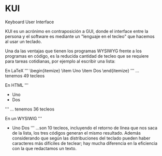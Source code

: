 # KUI
Keyboard User Interface

KUI es un acrónimo en contraposición a GUI, donde el interface entre la
persona y el software es mediante un "lenguaje en el tecleo" que hacemos
al usar un teclado.

Una da las ventajas que tienen los programas WYSIWYG frente a los programas
en código,
es la reducida cantidad de tecleo que se requiere para tareas cotidianas,
por ejemplo al escribir una lista:

En LaTeX
'''
\begin{itemize}
\item Uno
\item Dos
\end{itemize}
'''
... tenemos 49 tecleos

En HTML
'''
<ul>
<li>Uno</li>
<li>Dos</li>
</ul>
'''
... tenemos 36 tecleos

En un WYSIWIG 
'''
* Uno
Dos
'''
...son 10 tecleos, incluyendo el retorno de línea que nos saca de la lista,
los tres códigos generan el mismo resultado.
Además considerando que según las distribuciones del teclado pueden haber
caracteres más difíciles de teclear; hay mucha diferencia en la eficiencia
con la que redactamos un texto.
